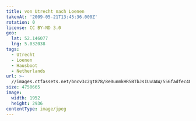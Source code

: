 ```yaml
---
title: von Utrecht nach Loenen
takenAt: '2009-05-21T13:45:36.000Z'
rotation: 0
license: CC BY-ND 3.0
geo:
  lat: 52.146077
  lng: 5.032038
tags:
  - Utrecht
  - Loenen
  - Hausboot
  - Netherlands
url: >-
  //images.ctfassets.net/bncv3c2gt878/8e0unmkHR5BTbJsIUuUAW/556fadfec483b568c2fc9b706e5d3110/von-utrecht-nach-loenen_4378709486_o
size: 4750665
image:
  width: 1952
  height: 2936
contentType: image/jpeg
---
```


